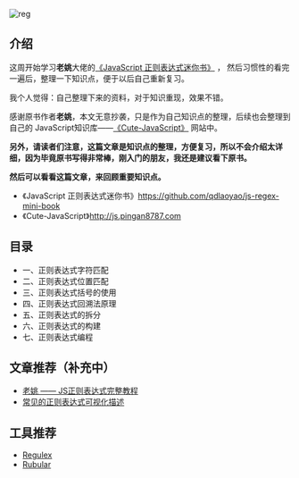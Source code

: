 ![reg](http://images.pingan8787.com/cutejavascript-reg.png)


## 介绍
这周开始学习**老姚**大佬的[《JavaScript 正则表达式迷你书》](https://github.com/qdlaoyao/js-regex-mini-book) ， 然后习惯性的看完一遍后，整理一下知识点，便于以后自己重新复习。   

我个人觉得：自己整理下来的资料，对于知识重现，效果不错。   

感谢原书作者**老姚**，本文无意抄袭，只是作为自己知识点的整理，后续也会整理到自己的 JavaScript知识库——[《Cute-JavaScript》](http://js.pingan8787.com) 网站中。 

**另外，请读者们注意，这篇文章是知识点的整理，方便复习，所以不会介绍太详细，因为毕竟原书写得非常棒，刚入门的朋友，我还是建议看下原书。**   

**然后可以看看这篇文章，来回顾重要知识点。**   

* 《JavaScript 正则表达式迷你书》https://github.com/qdlaoyao/js-regex-mini-book
* 《Cute-JavaScript》http://js.pingan8787.com

## 目录

* 一、正则表达式字符匹配
* 二、正则表达式位置匹配
* 三、正则表达式括号的使用
* 四、正则表达式回溯法原理
* 五、正则表达式的拆分
* 六、正则表达式的构建
* 七、正则表达式编程

## 文章推荐（补充中）

* [老姚 —— JS正则表达式完整教程](https://juejin.im/post/5965943ff265da6c30653879)
* [常见的正则表达式可视化描述](https://juejin.im/entry/581efdb7da2f60005d00ed65)

## 工具推荐

* [Regulex](https://jex.im/regulex/#!flags=&re=%5E(a%7Cb)*%3F%24)
* [Rubular](https://rubular.com/r/xfQHocREGj)
